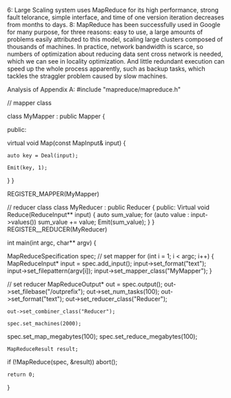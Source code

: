 6: Large Scaling system uses MapReduce for its high performance, strong fault telorance, simple interface, and time of one version iteration decreases from months to days.
8: MapReduce has been successfully used in Google for many purpose, for three reasons: easy to use, a large amounts of problems easily attributed to this model, scaling large clusters composed of thousands of machines.
In practice, network bandwidth is scarce, so numbers of optimization about reducing data sent cross network is needed, which we can see in locality optimization.
And little redundant execution can speed up the whole process apparently, such as backup tasks, which tackles the straggler problem caused by slow machines.

Analysis of Appendix A:
#include "mapreduce/mapreduce.h"

// mapper class

class MyMapper : public Mapper {

 public:
 
  virtual void Map(const MapInput& input) {
  
    auto key = Deal(input);
	  
    Emit(key, 1);
		
  }
}

REGISTER_MAPPER(MyMapper)

// reducer class
class MyReducer : public Reducer {
 public:
  Virtual void Reduce(ReduceInput** input) {
	  auto sum_value;
    for (auto value : input->values()) sum_value += value;
		Emit(sum_value);
	}
}
REGISTER__REDUCER(MyReducer)

int main(int argc, char** argv) {
  
  MapReduceSpecification spec;
  // set mapper
  for (int i = 1; i < argc; i++) {
    MapReduceInput* input = spec.add_input();
    input->set_format("text");
    input->set_filepattern(argv[i]);
    input->set_mapper_class("MyMapper");
  }

  // set reducer
  MapReduceOutput* out = spec.output();
  out->set_filebase("/outprefix");
  out->set_num_tasks(100);
  out->set_format("text");
  out->set_reducer_class("Reducer");

	out->set_combiner_class("Reducer");

	spec.set_machines(2000);
  spec.set_map_megabytes(100);
  spec.set_reduce_megabytes(100);

	MapReduceResult result;
  if (!MapReduce(spec, &result)) abort();

	return 0;
}
